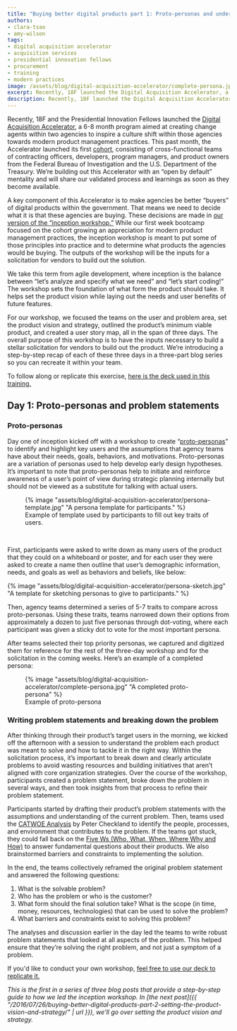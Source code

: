 ```yaml
---
title: "Buying better digital products part 1: Proto-personas and understanding the problem"
authors:
- clara-tsao
- amy-wilson
tags:
- digital acquisition accelerator
- acquisition services
- presidential innovation fellows
- procurement
- training
- modern practices
image: /assets/blog/digital-acquisition-accelerator/complete-persona.jpg
excerpt: Recently, 18F launched the Digital Acquisition Accelerator, a 6-8 month program aimed at creating change agents within two agencies to inspire a cultural shift within those agencies. This is the first in a series of three blog posts that provide a step-by-step guide to how we led the inception workshop.
description: Recently, 18F launched the Digital Acquisition Accelerator, a 6-8 month program aimed at creating change agents within two agencies to inspire a cultural shift within those agencies. This is the first in a series of three blog posts that provide a step-by-step guide to how we led the inception workshop.
---
```

Recently, 18F and the Presidential Innovation Fellows launched the [Digital Acquisition
Accelerator](https://pages.18f.gov/digitalaccelerator/), a 6-8 month
program aimed at creating change agents within two agencies to inspire a
culture shift within those agencies towards modern product management
practices. This past month, the Accelerator launched its first
[cohort](https://18f.gsa.gov/2016/06/15/two-agencies-participating-in-the-digital-acquisition-accelerator-pilot/),
consisting of cross-functional teams of contracting officers,
developers, program managers, and product owners from the Federal Bureau
of Investigation and the U.S. Department of the Treasury. We’re building
out this Accelerator with an “open by default” mentality and will share
our validated process and learnings as soon as they become available.

A key component of this Accelerator is to make agencies be better
“buyers” of digital products within the government. That means we need
to decide what it is that these agencies are buying. These decisions are
made in [our version of the “inception workshop.”](https://pages.18f.gov/digitalaccelerator/assets/workshop-day-one.pdf) While our first week
bootcamp focused on the cohort growing an appreciation for modern
product management practices, the inception workshop is meant to put
some of those principles into practice and to determine what products
the agencies would be buying. The outputs of the workshop will be the
inputs for a solicitation for vendors to build out the solution.

We take this term from agile development, where inception is the balance
between “let’s analyze and specify what we need” and “let’s start
coding!” The workshop sets the foundation of what form the product
should take. It helps set the product vision while laying out the needs
and user benefits of future features.

For our workshop, we focused the teams on the user and problem area, set
the product vision and strategy, outlined the product’s minimum viable
product, and created a user story map, all in the span of three days.
The overall purpose of this workshop is to have the inputs necessary to
build a stellar solicitation for vendors to build out the product. We’re
introducing a step-by-step recap of each of these three days in a
three-part blog series so you can recreate it within your team.

To follow along or replicate this exercise, [here is the deck used in this training.](https://pages.18f.gov/digitalaccelerator/assets/workshop-day-one.pdf)

Day 1: Proto-personas and problem statements
--------------------------------------------

### Proto-personas

Day one of inception kicked off with a workshop to create
“[proto-personas](https://uxmag.com/articles/using-proto-personas-for-executive-alignment)”
to identify and highlight key users and the assumptions that agency
teams have about their needs, goals, behaviors, and motivations.
Proto-personas are a variation of personas used to help develop early
design hypotheses. It’s important to note that proto-personas help to
initiate and reinforce awareness of a user’s point of view during
strategic planning internally but should not be viewed as a substitute
for talking with actual users.

<figure>
	{% image "assets/blog/digital-acquisition-accelerator/persona-template.jpg" "A persona template for participants." %}
	<figcaption>Example of template used by participants to fill out key traits of users.</figcaption>
</figure><br>

First, participants were asked to write down as many users of the
product that they could on a whiteboard or poster, and for each user
they were asked to create a name then outline that user’s demographic
information, needs, and goals as well as behaviors and beliefs, like
below:

{% image "assets/blog/digital-acquisition-accelerator/persona-sketch.jpg" "A template for sketching personas to give to participants." %}<br>

Then, agency teams determined a series of 5-7 traits to compare across
proto-personas. Using these traits, teams narrowed down their options
from approximately a dozen to just five personas through dot-voting,
where each participant was given a sticky dot to vote for the most
important persona.

After teams selected their top priority personas, we captured and
digitized them for reference for the rest of the three-day workshop and
for the solicitation in the coming weeks. Here’s an example of a
completed persona:

<figure>
	{% image "assets/blog/digital-acquisition-accelerator/complete-persona.jpg" "A completed proto-persona" %}
	<figcaption>Example of proto-persona</figcaption>
</figure>

### Writing problem statements and breaking down the problem

After thinking through their product’s target users in the morning, we
kicked off the afternoon with a session to understand the problem each
product was meant to solve and how to tackle it in the right way. Within
the solicitation process, it’s important to break down and clearly
articulate problems to avoid wasting resources and building initiatives
that aren’t aligned with core organization strategies. Over the course
of the workshop, participants created a problem statement, broke down
the problem in several ways, and then took insights from that process to
refine their problem statement.

Participants started by drafting their product’s problem statements with
the assumptions and understanding of the current problem. Then, teams
used the [CATWOE
Analysis](http://bpmgeek.com/blog/what-catwoe-analysis) by Peter
Checkland to identify the people, processes, and environment that
contributes to the problem. If the teams got stuck, they could fall back
on the [Five Ws (Who, What, When, Where Why and How)](https://en.wikipedia.org/wiki/Five_Ws) to answer fundamental questions
about their products. We also brainstormed barriers and constraints to
implementing the solution.

In the end, the teams collectively reframed the original problem
statement and answered the following questions:

1.  What is the solvable problem?
2.  Who has the problem or who is the customer?
3.  What form should the final solution take? What is the scope (in time, money, resources, technologies) that can be used to solve the problem?
4.  What barriers and constraints exist to solving this problem?

The analyses and discussion earlier in the day led the teams to write
robust problem statements that looked at all aspects of the problem.
This helped ensure that they’re solving the right problem, and not just
a symptom of a problem.

If you'd like to conduct your own workshop, [feel free to use our deck to replicate it.](https://pages.18f.gov/digitalaccelerator/assets/workshop-day-one.pdf)

*This is the first in a series of three blog posts that provide a
step-by-step guide to how we led the inception workshop. In [the next
post]({{ "/2016/07/26/buying-better-digital-products-part-2-setting-the-product-vision-and-strategy/" | url }}), we’ll go over setting the product vision and strategy.*
